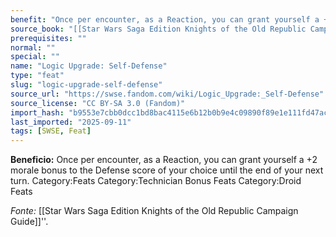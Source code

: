 ```yaml
---
benefit: "Once per encounter, as a Reaction, you can grant yourself a +2 morale bonus to the Defense score of your choice until the end of your next turn. Category:Feats Category:Technician Bonus Feats Category:Droid Feats"
source_book: "[[Star Wars Saga Edition Knights of the Old Republic Campaign Guide]]''"
prerequisites: ""
normal: ""
special: ""
name: "Logic Upgrade: Self-Defense"
type: "feat"
slug: "logic-upgrade-self-defense"
source_url: "https://swse.fandom.com/wiki/Logic_Upgrade:_Self-Defense"
source_license: "CC BY-SA 3.0 (Fandom)"
import_hash: "b9553e7cbb0dcc1bd8bac4115e6b12b0b9e4c09890f89e1e111fd47acd3586fe"
last_imported: "2025-09-11"
tags: [SWSE, Feat]
---
```

**Beneficio:** Once per encounter, as a Reaction, you can grant yourself a +2 morale bonus to the Defense score of your choice until the end of your next turn. Category:Feats Category:Technician Bonus Feats Category:Droid Feats

*Fonte:* [[Star Wars Saga Edition Knights of the Old Republic Campaign Guide]]''.